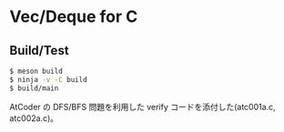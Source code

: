 # Vec/Deque for C

## Build/Test

```sh
$ meson build
$ ninja -v -C build
$ build/main
```

AtCoder の DFS/BFS 問題を利用した verify コードを添付した(atc001a.c, atc002a.c)。
